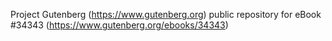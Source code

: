 Project Gutenberg (https://www.gutenberg.org) public repository for eBook #34343 (https://www.gutenberg.org/ebooks/34343)
